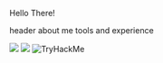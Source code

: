Hello There!


header
about me
tools and experience

<img src="https://github-readme-stats.vercel.app/api?username=SamAgno3&show_icons=true"/>
<img src="https://github-readme-stats.vercel.app/api/top-langs?username=SamAgno3"/>

<img src="https://tryhackme-badges.s3.amazonaws.com/sagnihotri18.png" alt="TryHackMe">


